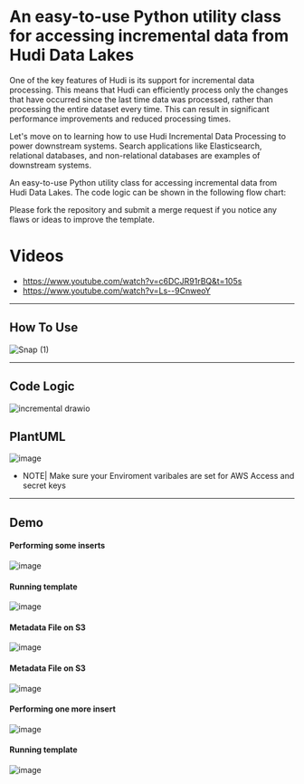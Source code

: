 


# An easy-to-use Python utility class for accessing incremental data from Hudi Data Lakes

One of the key features of Hudi is its support for incremental data processing. This means that Hudi can efficiently process only the changes that have occurred since the last time data was processed, rather than processing the entire dataset every time. This can result in significant performance improvements and reduced processing times.

Let's move on to learning how to use Hudi Incremental Data Processing to power downstream systems. Search applications like Elasticsearch, relational databases, and non-relational databases are examples of downstream systems.

An easy-to-use Python utility class for accessing incremental data from Hudi Data Lakes. The code logic can be shown in the following flow chart:

Please fork the repository and submit a merge request if you notice any flaws or ideas to improve the template.

# Videos 
* https://www.youtube.com/watch?v=c6DCJR91rBQ&t=105s
* https://www.youtube.com/watch?v=Ls--9CnweoY
------------------------------------------------
## How To Use
![Snap (1)](https://github.com/soumilshah1995/An-easy-to-use-Python-utility-class-for-accessing-incremental-data-from-Hudi-Data-Lakes/assets/39345855/6d373895-7db3-4490-9f09-725740ca3a61)

------------------------------------------------

## Code Logic
![incremental drawio](https://github.com/soumilshah1995/An-easy-to-use-Python-utility-class-for-accessing-incremental-data-from-Hudi-Data-Lakes/assets/39345855/36285e18-3644-49c1-b6e4-08cff21772a5)

## PlantUML
![image](https://github.com/soumilshah1995/An-easy-to-use-Python-utility-class-for-accessing-incremental-data-from-Hudi-Data-Lakes/assets/39345855/9cb8dfd4-5115-41fe-8bd4-3cc742ae53f1)

* NOTE| Make sure your Enviroment varibales are set for AWS Access and secret keys 

------------------------------------------------

## Demo

#### Performing some inserts
![image](https://user-images.githubusercontent.com/39345855/221436178-61e7b768-6563-4ef4-9a53-2e804cb2097e.png)

#### Running template
![image](https://user-images.githubusercontent.com/39345855/221436220-7153fae1-58cf-4723-9c03-111d2ff0d214.png)

#### Metadata File on S3
![image](https://user-images.githubusercontent.com/39345855/221436234-d50c2c76-aeb7-42fd-b3d4-9a41dfd02b24.png)

#### Metadata File on S3
![image](https://user-images.githubusercontent.com/39345855/221436316-7ab9ef1c-7ec4-415c-839c-884c1db4fd15.png)

#### Performing one more insert
![image](https://user-images.githubusercontent.com/39345855/221436341-7f26521f-1d35-43e9-9a7a-e1e3930d31bc.png)

#### Running template
![image](https://user-images.githubusercontent.com/39345855/221436559-9b864975-f2a4-4562-9594-c2a97df3f8f0.png)


